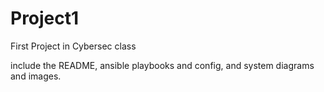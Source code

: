 # Project1

First Project in Cybersec class

include the README, ansible playbooks and config, and system diagrams and images. 
